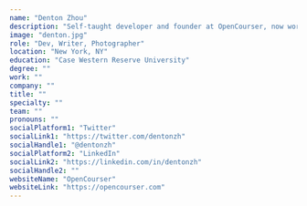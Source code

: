 ```yaml
---
name: "Denton Zhou"
description: "Self-taught developer and founder at OpenCourser, now working on Eggspress"
image: "denton.jpg"
role: "Dev, Writer, Photographer"
location: "New York, NY"
education: "Case Western Reserve University"
degree: ""
work: ""
company: ""
title: ""
specialty: ""
team: ""
pronouns: ""
socialPlatform1: "Twitter"
socialLink1: "https://twitter.com/dentonzh"
socialHandle1: "@dentonzh"
socialPlatform2: "LinkedIn"
socialLink2: "https://linkedin.com/in/dentonzh"
socialHandle2: ""
websiteName: "OpenCourser"
websiteLink: "https://opencourser.com"
---
```


